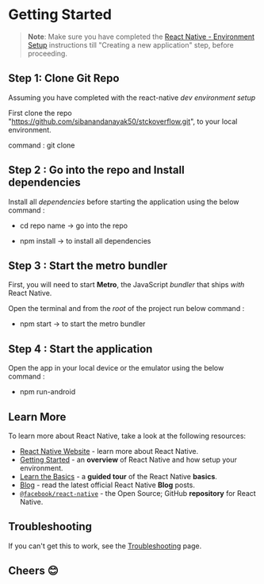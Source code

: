 # Getting Started

> **Note**: Make sure you have completed the [React Native - Environment Setup](https://reactnative.dev/docs/environment-setup) instructions till "Creating a new application" step, before proceeding.

## Step 1: Clone Git Repo

Assuming you have completed with the react-native _dev environment setup_

First clone the repo "https://github.com/sibanandanayak50/stckoverflow.git", to your local environment.

command : git clone <repo>

## Step 2 : Go into the repo and Install dependencies

Install all _dependencies_ before starting the application using the below command :

- cd repo name -> go into the repo

- npm install -> to install all dependencies

## Step 3 : Start the metro bundler

First, you will need to start **Metro**, the JavaScript _bundler_ that ships _with_ React Native.

Open the terminal and from the _root_ of the project run below command :

- npm start -> to start the metro bundler

## Step 4 : Start the application

Open the app in your local device or the emulator using the below command :

- npm run-android

## Learn More

To learn more about React Native, take a look at the following resources:

- [React Native Website](https://reactnative.dev) - learn more about React Native.
- [Getting Started](https://reactnative.dev/docs/environment-setup) - an **overview** of React Native and how setup your environment.
- [Learn the Basics](https://reactnative.dev/docs/getting-started) - a **guided tour** of the React Native **basics**.
- [Blog](https://reactnative.dev/blog) - read the latest official React Native **Blog** posts.
- [`@facebook/react-native`](https://github.com/facebook/react-native) - the Open Source; GitHub **repository** for React Native.

## Troubleshooting

If you can't get this to work, see the [Troubleshooting](https://reactnative.dev/docs/troubleshooting) page.

## Cheers 😊
